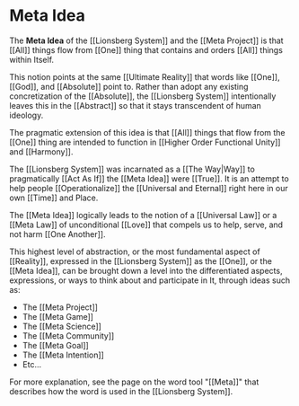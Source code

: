 # Meta Idea

The **Meta Idea** of the [[Lionsberg System]] and the [[Meta Project]] is that [[All]] things flow from [[One]] thing that contains and orders [[All]] things within Itself. 

This notion points at the same [[Ultimate Reality]] that words like [[One]], [[God]], and [[Absolute]] point to. Rather than adopt any existing concretization of the [[Absolute]], the [[Lionsberg System]] intentionally leaves this in the [[Abstract]] so that it stays transcendent of human ideology. 

The pragmatic extension of this idea is that [[All]] things that flow from the [[One]] thing are intended to function in [[Higher Order Functional Unity]] and [[Harmony]]. 

The [[Lionsberg System]] was incarnated as a [[The Way|Way]] to pragmatically [[Act As If]] the [[Meta Idea]] were [[True]]. It is an attempt to help people [[Operationalize]] the [[Universal and Eternal]] right here in our own [[Time]] and Place. 

The [[Meta Idea]] logically leads to the notion of a [[Universal Law]] or a [[Meta Law]] of unconditional [[Love]] that compels us to help, serve, and not harm [[One Another]]. 

This highest level of abstraction, or the most fundamental aspect of [[Reality]], expressed in the [[Lionsberg System]] as the [[One]], or the [[Meta Idea]], can be brought down a level into the differentiated aspects, expressions, or ways to think about and participate in It, through ideas such as: 

- The [[Meta Project]]  
- The [[Meta Game]]  
- The [[Meta Science]]  
- The [[Meta Community]]  
- The [[Meta Goal]]  
- The [[Meta Intention]]  
- Etc... 

For more explanation, see the page on the word tool "[[Meta]]" that describes how the word is used in the [[Lionsberg System]].  
